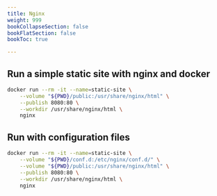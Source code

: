 ```yaml
---
title: Nginx
weight: 999
bookCollapseSection: false
bookFlatSection: false
bookToc: true

---
```


## Run a simple static site with nginx and docker

```bash
docker run --rm -it --name=static-site \
    --volume "${PWD}/public:/usr/share/nginx/html" \
    --publish 8080:80 \
    --workdir /usr/share/nginx/html \
    nginx
```


## Run with configuration files

```bash
docker run --rm -it --name=static-site \
    --volume "${PWD}/conf.d:/etc/nginx/conf.d/" \
    --volume "${PWD}/public:/usr/share/nginx/html" \
    --publish 8080:80 \
    --workdir /usr/share/nginx/html \
    nginx
```
